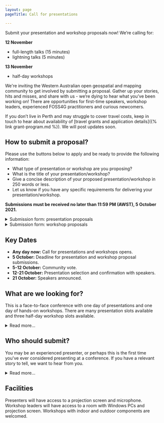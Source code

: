 ```yaml
---
layout: page
pageTitle: Call for presentations

---
```


Submit your presentation and workshop proposals now! We’re calling for:


**12 November**
- full-length talks (15 minutes)
- lightning talks (5 minutes)

**13 November**
- half-day workshops

We're inviting the Western Australian open geospatial and mapping community to get involved by submitting a proposal. Gather up your stories, hits and misses, and share with us - we’re dying to hear what you’ve been working on! There are opportunities for first-time speakers, workshop leaders, experienced FOSS4G practitioners and curious newcomers. 

If you don’t live in Perth and may struggle to cover travel costs, keep in touch to hear about availability of [travel grants and application details]({% link grant-program.md %}). We will post updates soon. 

## How to submit a proposal?

Please use the buttons below to apply and be ready to provide the following information:

- What type of presentation or workshop are you proposing?
- What is the title of your presentation/workshop?
- Give a concise description of your proposed presentation/workshop in 250 words or less.
- Let us know if you have any specific requirements for delivering your presentation/workshop.

**Submissions must be received no later than 11:59 PM (AWST), 5 October 2021.**

<!-- <div class="submit-button">
    <div class="button_wrapper center">
    <a href="https://docs.google.com/forms/d/e/1FAIpQLSdE3TOQr_VoQRZDxIP9kWNa_2YQ-bbyPyN3oPiyi4BoAVnAaw/viewform?usp=sf_link" class="btn" target="_blank" rel="noreferrer">Presentation proposals</a>
    </div>
    <div class="button_wrapper center">
    <a href="https://docs.google.com/forms/d/e/1FAIpQLSd5mfXhxbSUP_yJ68OQmgXSV6DRRHwQfaEb_Y96U3Z5OrnpUw/viewform?usp=sf_link" class="btn" target="_blank" rel="noreferrer">Workshop proposals</a>
    </div>
</div> -->

<details class="details-submission">
    <summary class="summary-submission">Submission form: presentation proposals</summary>
    <div class="content-submission">
    <iframe src="https://docs.google.com/forms/d/e/1FAIpQLSdE3TOQr_VoQRZDxIP9kWNa_2YQ-bbyPyN3oPiyi4BoAVnAaw/viewform?embedded=true" width="100%" height="400px" frameborder="0" marginheight="0" marginwidth="0">Loading…</iframe>
    </div>
</details>

<details class="details-submission">
    <summary class="summary-submission">Submission form: workshop proposals</summary>
    <div class="content-submission">
    <iframe src="https://docs.google.com/forms/d/e/1FAIpQLSd5mfXhxbSUP_yJ68OQmgXSV6DRRHwQfaEb_Y96U3Z5OrnpUw/viewform?embedded=true" width="100%" height="400px" frameborder="0" marginheight="0" marginwidth="0">Loading…</iframe>
    </div>
</details>

## Key Dates

* **Any day now:** Call for presentations and workshops opens.
* **5 October:** Deadline for presentation and workshop proposal submissions.
* **5-12 October:** Community vote.
* **12-21 October:** Presentation selection and confirmation with speakers.
* **21 October:** Speakers announced.

## What are we looking for?

This is a face-to-face conference with one day of presentations and one day of hands-on workshops. There are many presentation slots available and three half-day workshop slots available.

<details>
    <summary>Read more...</summary>
    {% include_relative read_more/looking_for.html %}
</details>

## Who should submit?

You may be an experienced presenter, or perhaps this is the first time you've ever considered presenting at a conference. If you have a relevant story to tell, we want to hear from you.

<details>
    <summary>Read more...</summary>
    {% include_relative read_more/submit_who.html %}
</details>

## Facilities

Presenters will have access to a projection screen and microphone. Workshop leaders will have access to a room with Windows PCs and projection screen. Workshops with indoor and outdoor components are welcomed.
